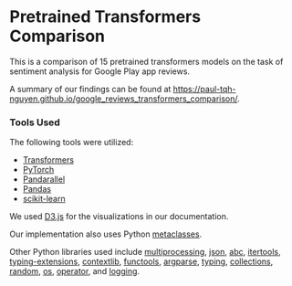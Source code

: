 # Pretrained Transformers Comparison

This is a comparison of 15 pretrained transformers models on the task of sentiment analysis for Google Play app reviews. 

A summary of our findings can be found at https://paul-tqh-nguyen.github.io/google_reviews_transformers_comparison/.

### Tools Used

The following tools were utilized:

- [Transformers](https://huggingface.co/transformers/)
- [PyTorch](https://pytorch.org/)
- [Pandarallel](https://github.com/nalepae/pandarallel)
- [Pandas](https://pandas.pydata.org/)
- [scikit-learn](https://scikit-learn.org/stable/)

We used [D3.js](https://d3js.org/) for the visualizations in our documentation.

Our implementation also uses Python [metaclasses](https://realpython.com/python-metaclasses/).

Other Python libraries used include [multiprocessing](https://docs.python.org/3/library/multiprocessing.html), [json](https://docs.python.org/3/library/json.html), [abc](https://docs.python.org/3/library/abc.html), [itertools](https://docs.python.org/3/library/itertools.html), [typing-extensions](https://pypi.org/project/typing-extensions/), [contextlib](https://docs.python.org/3/library/contextlib.html), [functools](https://docs.python.org/3/library/functools.html), [argparse](https://docs.python.org/3/library/argparse.html), [typing](https://docs.python.org/3/library/typing.html), [collections](https://docs.python.org/3/library/collections.html), [random](https://docs.python.org/3/library/random.html), [os](https://docs.python.org/3/library/os.html), [operator](https://docs.python.org/3/library/operator.html), and [logging](https://docs.python.org/3/library/logging.html).